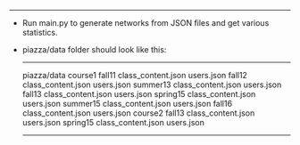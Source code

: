 -------------------------------------------------------------------------------------------------------------------------
* Run main.py to generate networks from JSON files and get various statistics.

* piazza/data folder should look like this:
    *******************************
	piazza/data
		course1
			fall11
				class_content.json
				users.json
			fall12
				class_content.json
				users.json
			summer13
				class_content.json
				users.json
			fall13
				class_content.json
				users.json
			spring15
				class_content.json
				users.json
			summer15
				class_content.json
				users.json
			fall16
				class_content.json
				users.json
		course2
			fall13
				class_content.json
				users.json
			spring15
				class_content.json
				users.json
	******************************
	